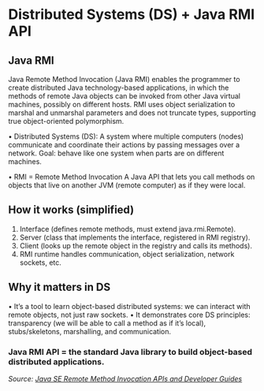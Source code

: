 # Distributed Systems (DS) + Java RMI API

## Java RMI 
Java Remote Method Invocation (Java RMI) enables the programmer to create distributed Java technology-based applications, in which the methods of remote Java objects can be invoked from other Java virtual machines, possibly on different hosts. RMI uses object serialization to marshal and unmarshal parameters and does not truncate types, supporting true object-oriented polymorphism.

•	Distributed Systems (DS): 
A system where multiple computers (nodes) communicate and coordinate their actions by passing messages over a network. 
Goal: behave like one system when parts are on different machines.
  
•	RMI = Remote Method Invocation
A Java API that lets you call methods on objects that live on another JVM (remote computer) as if they were local.

## How it works (simplified)
1.	Interface (defines remote methods, must extend java.rmi.Remote).
2.	Server (class that implements the interface, registered in RMI registry).
3.	Client (looks up the remote object in the registry and calls its methods).
4.	RMI runtime handles communication, object serialization, network sockets, etc.

## Why it matters in DS
•	It’s a tool to learn object-based distributed systems: we can interact with remote objects, not just raw sockets.
•	It demonstrates core DS principles: transparency (we will be able to call a method as if it’s local), stubs/skeletons, marshalling, and communication.

### Java RMI API = the standard Java library to build object-based distributed applications.

_Source: [Java SE Remote Method Invocation APIs and Developer Guides](https://docs.oracle.com/javase/8/docs/technotes/guides/rmi/index.html)_

